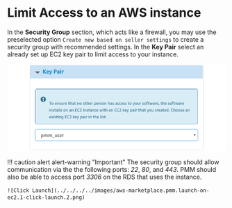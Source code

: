 # Limit Access to an AWS instance

In the **Security Group** section, which acts like a firewall, you may use the preselected option `Create new based on seller settings` to create a security group with recommended settings. In the **Key Pair** select an already set up EC2 key pair to limit access to your instance.

![AWS Key Pair](../../../../images/aws-marketplace.pmm.launch-on-ec2.1-click-launch.3.png)

!!! caution alert alert-warning "Important"
    The security group should allow communication via the the following ports: *22*, *80*, and *443*. PMM should also be able to access port *3306* on the RDS that uses the instance.

    ![Click Launch](../../../../images/aws-marketplace.pmm.launch-on-ec2.1-click-launch.2.png)





